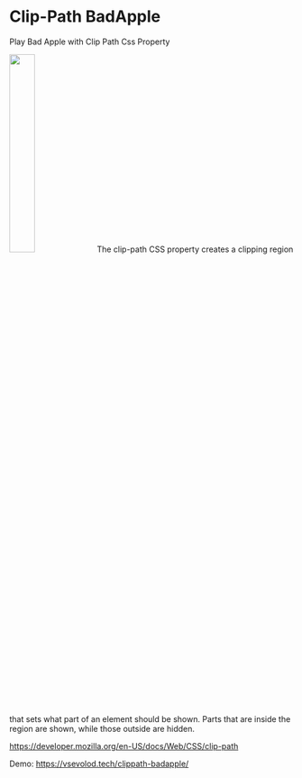 # Clip-Path BadApple
Play Bad Apple with Clip Path Css Property

<img src="https://user-images.githubusercontent.com/12978622/209393744-8db3fa16-75b6-43c4-a5d2-5d42f6d4d590.PNG" width=30% height=30%>
The clip-path CSS property creates a clipping region that sets what part of an element should be shown. Parts that are inside the region are shown, while those outside are hidden.

https://developer.mozilla.org/en-US/docs/Web/CSS/clip-path



Demo:
https://vsevolod.tech/clippath-badapple/
